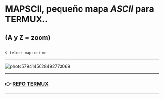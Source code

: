 # MAPSCII, pequeño mapa *ASCII* para TERMUX..
## (A y Z = zoom)

```

$ telnet mapscii.me

```

<hr>

![photo5794145628492773069](https://user-images.githubusercontent.com/80227002/112750374-899e0d80-8fc8-11eb-875d-250893467672.jpg)


<hr>

### :point_right: [REPO TERMUX](https://yanlimeng.github.io/TERMUX)

<hr>

